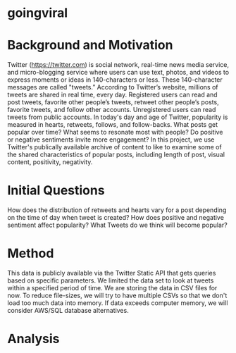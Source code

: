 # goingviral

# Background and Motivation
Twitter (https://twitter.com) is social network, real-time news media service, and micro-blogging service where users can use text, photos, and videos to express moments or ideas in 140-characters or less. These 140-character messages are called "tweets.” According to Twitter’s website, millions of tweets are shared in real time, every day. Registered users can read and post tweets, favorite other people’s tweets, retweet other people’s posts, favorite tweets, and follow other accounts. Unregistered users can read tweets from public accounts.
In today's day and age of Twitter, popularity is measured in hearts, retweets, follows, and follow-backs. What posts get popular over time? What seems to resonate most with people? Do positive or negative sentiments invite more engagement? In this project, we use Twitter's publically available archive of content to like to examine some of the shared characteristics of popular posts, including length of post, visual content, positivity, negativity.

# Initial Questions
How does the distribution of retweets and hearts vary for a post depending on the time of day when tweet is created?
How does positive and negative sentiment affect popularity?
What Tweets do we think will become popular?

# Method
This data is publicly available via the Twitter Static API that gets queries based on specific parameters. We limited the data set to look at tweets within a specified period of time. We are storing the data in CSV files for now. To reduce file-sizes, we will try to have multiple CSVs so that we don't load too much data into memory. If data exceeds computer memory, we will consider AWS/SQL database alternatives.

# Analysis
